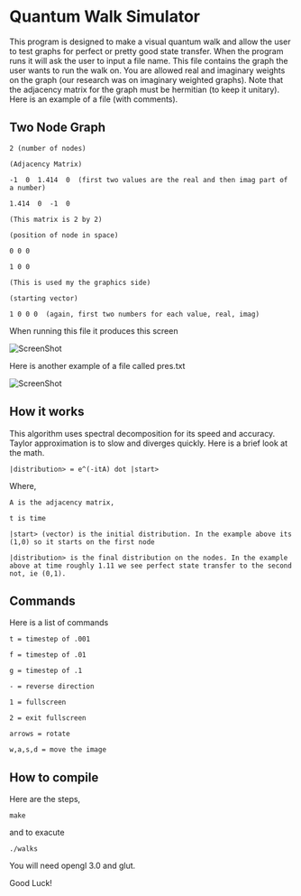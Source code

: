 # Quantum Walk Simulator

This program is designed to make a visual quantum walk and allow the user to test graphs for perfect or pretty good state transfer. When the program runs it will ask the user to input a file name. This file contains the graph the user wants to run the walk on. You are allowed real and imaginary weights on the graph (our research was on imaginary weighted graphs). Note that the adjacency matrix for the graph must be hermitian (to keep it unitary). Here is an example of a file (with comments).



## Two Node Graph

```
2 (number of nodes)

(Adjacency Matrix)

-1  0  1.414  0  (first two values are the real and then imag part of a number) 

1.414  0  -1  0  

(This matrix is 2 by 2)

(position of node in space) 

0 0 0

1 0 0

(This is used my the graphics side)
 
(starting vector)

1 0 0 0  (again, first two numbers for each value, real, imag)
```

When running this file it produces this screen

![ScreenShot](https://github.com/loliverhennigh/Quantum-Walk-Simulator/blob/master/two_node.png)

Here is another example of a file called pres.txt

![ScreenShot](https://github.com/loliverhennigh/Quantum-Walk-Simulator/blob/master/pres.png)


## How it works

This algorithm uses spectral decomposition for its speed and accuracy. Taylor approximation is to slow and diverges quickly. Here is a brief look at the math.


```
|distribution> = e^(-itA) dot |start>
```

Where, 

```
A is the adjacency matrix, 

t is time

|start> (vector) is the initial distribution. In the example above its (1,0) so it starts on the first node

|distribution> is the final distribution on the nodes. In the example above at time roughly 1.11 we see perfect state transfer to the second 
not, ie (0,1).
```


## Commands

Here is a list of commands

```
t = timestep of .001

f = timestep of .01

g = timestep of .1

- = reverse direction

1 = fullscreen

2 = exit fullscreen

arrows = rotate

w,a,s,d = move the image
```


## How to compile

Here are the steps,

```
make
```

and to exacute
```
./walks
```

You will need opengl 3.0 and glut.

Good Luck!







